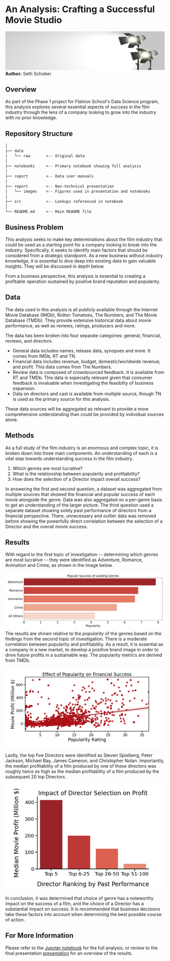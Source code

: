 # An Analysis: Crafting a Successful Movie Studio
![header_image](./report/images/lights_camera_action.png)
**Author:** Seth Schober


## Overview

As part of the Phase 1 project for Flatiron School's Data Science program, this analysis explores several essential aspects of success in the film industry through the lens of a company looking to grow into the industry with no prior knowledge.



## Repository Structure

```
│
├── data
│   └── raw       <-- Original data
│
├── notebooks     <-- Primary notebook showing full analysis
│
├── report        <-- Data user manuals
│
├── report        <-- Non-technical presentation
│   └── images    <-- Figures used in presentation and notebooks
│
├── src           <-- Lookups referenced in notebook
│
└── README.md     <-- Main README file
```


## Business Problem
This analysis seeks to make key determinations about the film industry that could be used as a starting point for a company looking to break into the industry. Specifically, it seeks to identify main factors that should be considered from a strategic standpoint. As a new business without industry knowledge, it is essential to dive deep into existing data to gain valuable insights. They will be discussed in depth below.

From a business perspective, this analysis is essential to creating a profitable operation sustained by positive brand reputation and popularity.


## Data

The data used in this analysis is all publicly available through the Internet Movie Database (IMDb), Rotten Tomatoes, The Numbers, and The Movie Database (TMDb). They provide extensive historical data about movie performance, as well as reviews, ratings, producers and more.

The data has been broken into four separate categories: general, financial, reviews, and directors.
- General data includes names, release data, synopses and more. It comes from IMDb, RT and TN.
- Financial data includes revenue, budget, domestic/worldwide revenue, and profit. This data comes from The Numbers.
- Review data is composed of crowdsourced feedback. It is available from RT and TMDb. This data is especially relevant given that consumer feedback is invaluable when investigating the feasibilty of business expansion.
- Data on directors and cast is available from multiple source, though TN is used as the primary source for this analysis.

These data sources will be aggregated as relevant to provide a more comprehensive understanding than could be provided by individual sources alone.



## Methods

As a full study of the film industry is an enormous and complex topic, it is broken down into three main components. An understanding of each is a vital step towards understanding success in the film industry.

1. Which genres are most lucrative?
2. What is the relationship between popularity and profitability?
3. How does the selection of a Director impact overall success?

In answering the first and second question, a dataset was aggregated from multiple sources that showed the financial and popular success of each movie alongside the genre. Data was also aggregated on a per-genre basis to get an understanding of the larger picture. The third question used a separate dataset showing solely past performance of directors from a financial perspective. There, unnecessary and outlier data was removed before showing the powerfully direct correlation between the selection of a Director and the overall movie success.

## Results

With regard to the first topic of investigation -- determining which genres are most lucrative -- they were identified as Adventure, Romance, Animation and Crime, as shown in the image below.

![Top_Genres](./report/images/Popular_Success_of_Leading_Genres.png)
The results are shown relative to the *popularity* of the genres based on the findings from the second topic of investigation. There is a moderate correlation between popularity and profitability. As a result, it is essential as a company in a new market, to develop a positive brand image in order to drive future profits in a sustainable way. The popularity metrics are derived from TMDb.

![Correlation_Profit_Popularity](./report/images/Effect_of_Popularity_on_Financial_Success.png)


Lastly, the top five Directors were identified as Steven Spielberg, Peter Jackson, Michael Bay, James Cameron, and Christopher Nolan. Importantly, the median profitability of a film produced by one of these directors was roughly twice as high as the median profitability of a film produced by the subsequent 20 top Directors.

![Top_Directors](./report/images/Impact_of_Director_Selection_on_Profit.png)

In conclusion, it was determined that choice of genre has a noteworthy impact on the success of a film, and the choice of a Director has a substantial impact on success. It is recommended that business decisions take these factors into account when determining the best possible course of action.

## For More Information

Please refer to the [Jupyter notebook](./notebooks/main.ipynb) for the full analysis, or review to the final presentation [presentation](./report/presentation.pdf) for an overview of the results.
